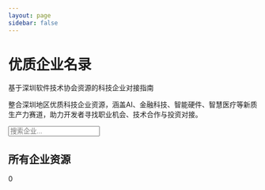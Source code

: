 ```yaml
---
layout: page
sidebar: false
---
```


<div class="hero-section">
  <div class="hero-content">
    <h1 class="hero-title">优质企业名录</h1>
    <p class="hero-subtitle">基于深圳软件技术协会资源的科技企业对接指南</p>
    <p class="hero-description">整合深圳地区优质科技企业资源，涵盖AI、金融科技、智能硬件、智慧医疗等新质生产力赛道，助力开发者寻找职业机会、技术合作与投资对接。</p>
  </div>
</div>

<div class="search-section">
  <div class="search-container">
    <div class="search-bar">
      <i class="fas fa-search"></i>
      <input type="text" placeholder="搜索企业..." id="searchInput">
    </div>
  </div>
  
  <!-- 标签过滤器 -->
  
  <div class="filter-section" id="filterSection">
    <!-- 过滤器将通过JavaScript动态生成 -->
  </div>
</div>

<div class="content-section">
  <div class="section-header">
    <h2 class="section-title">所有企业资源</h2>
    <div class="section-count">
      <span class="count-badge" id="companyCount">0</span>
    </div>
  </div>

  <div class="associations-gallery" id="associationsGallery">
    <!-- 企业卡片将通过JavaScript动态生成 -->
  </div>
</div>

<script setup>
// 使用Vue的客户端组件来处理搜索和过滤功能
import { onMounted } from 'vue'

// 企业数据配置
const companiesData = [
  {
    id: 'yunshan-lifly',
    name: '云天励飞',
    website: 'https://www.intellifly.com',
    description: '专注于边缘AI芯片研发的高科技企业，自主研发DeepEdge10 Max芯片，采用GPNPU架构融合GPU与NPU特性。',
    highlight: '边缘AI芯片领先企业，GPNPU架构，智能安防+智慧城市',
    searchKeywords: '云天励飞 AI芯片 DeepEdge10 Max 边缘AI 独角兽 GPNPU 智能安防',
    tags: ['独角兽', '人工智能', '芯片设计', '深圳'],
    articlePath: '/guide/career/companies/yunshan-lifly'
  },
  {
    id: 'cloud-leopard',
    name: '云豹智能',
    website: 'https://www.cloudleopard.com',
    description: '国内DPU芯片领域唯一独角兽企业，专注于高性能数据处理芯片研发，仅用4年成长为行业龙头。',
    highlight: '国内DPU领域唯一独角兽，4年成长为行业龙头',
    searchKeywords: '云豹智能 DPU芯片 独角兽 集成电路 数据中心 云计算',
    tags: ['独角兽', '人工智能', '芯片设计', '深圳'],
    articlePath: '/guide/career/companies/cloud-leopard'
  },
  {
    id: 'orbbec',
    name: '奥比中光',
    website: 'https://www.orbbec.com',
    description: '3D视觉感知技术领导者，深度相机和AI视觉算法。',
    highlight: '3D感知技术领导者，深度相机和AI视觉算法',
    searchKeywords: '奥比中光 3D视觉 深度相机 AI视觉算法',
    tags: ['上市', '人工智能', '智能硬件'],
    articlePath: '/guide/career/companies/orbbec'
  },
  {
    id: 'yuanxiang-tech',
    name: '元象科技',
    website: 'https://www.yuanxiang.com',
    description: '连续3年入选胡润全球独角兽榜，AI+3D融合技术。',
    highlight: '连续3年胡润独角兽榜，AI+3D融合技术',
    searchKeywords: '元象科技 AI+3D 胡润独角兽榜 融合技术',
    tags: ['独角兽', '人工智能', '算法研发', '深圳'],
    articlePath: '/guide/career/companies/yuanxiang-tech'
  },
  {
    id: 'shizai-intelligent',
    name: '实在智能',
    website: 'https://www.shizai.com',
    description: '国家级专精特新小巨人企业，AI准独角兽企业。',
    highlight: '国家级专精特新小巨人，AI准独角兽企业',
    searchKeywords: '实在智能 专精特新 小巨人 AI准独角兽',
    tags: ['小巨人', '人工智能', '算法研发', '深圳'],
    articlePath: '/guide/career/companies/shizai-intelligent'
  },
  {
    id: 'extreme-vision',
    name: '极视角',
    website: 'https://www.extremevision.com',
    description: '计算机视觉算法平台，AI视觉解决方案。',
    highlight: '计算机视觉算法平台，AI视觉解决方案',
    searchKeywords: '极视角 计算机视觉 AI视觉解决方案',
    tags: ['专精特新', '人工智能', '算法研发', '深圳'],
    articlePath: '/guide/career/companies/extreme-vision'
  },
  {
    id: 'ubtech',
    name: '优必选',
    website: 'https://www.ubtrobot.com',
    description: '智能机器人技术，全球机器人领先企业。',
    highlight: '全球机器人领先企业，人形机器人技术',
    searchKeywords: '优必选 智能机器人 人形机器人 全球领先',
    tags: ['独角兽', '人工智能', '应用开发', '深圳'],
    articlePath: '/guide/career/companies/ubtech'
  },
  {
    id: 'levi-intelligent',
    name: '力维智联',
    website: 'https://www.levi.com',
    description: '智慧城市AI解决方案提供商。',
    highlight: '智慧城市AI解决方案提供商',
    searchKeywords: '力维智联 智慧城市 AI解决方案',
    tags: ['专精特新', '人工智能', '应用开发', '深圳'],
    articlePath: '/guide/career/companies/levi-intelligent'
  },
  {
    id: 'sense-time',
    name: '商汤科技',
    website: 'https://www.sensetime.com',
    description: '计算机视觉和深度学习技术，AI视觉领域独角兽。',
    highlight: '计算机视觉和深度学习技术，AI视觉独角兽',
    searchKeywords: '商汤科技 计算机视觉 深度学习 独角兽',
    tags: ['独角兽', '人工智能', '应用开发', '深圳'],
    articlePath: '/guide/career/companies/sense-time'
  },
  {
    id: 'webank',
    name: '微众银行',
    website: 'https://www.webank.com',
    description: '中国首家互联网银行，数字银行领域排名第一，自主研发FISCO BCOS区块链平台，构建全分布式银行系统。',
    highlight: '数字银行第一，FISCO BCOS平台，服务3亿+用户',
    searchKeywords: '微众银行 数字银行 FISCO BCOS 区块链 全分布式银行 微粒贷',
    tags: ['上市', '金融科技', '数字货币', '深圳'],
    articlePath: '/guide/career/companies/webank'
  },
  {
    id: 'tencent-fintech',
    name: '腾讯金融科技',
    website: 'https://www.tencent.com',
    description: '支付领域排名第二，金融科技生态。',
    highlight: '支付领域第二，金融科技生态',
    searchKeywords: '腾讯金融科技 支付 金融科技生态',
    tags: ['上市', '金融科技', '支付', '深圳'],
    articlePath: '/guide/career/companies/tencent-fintech'
  },
  {
    id: 'pingan-tech',
    name: '平安科技',
    website: 'https://tech.pingan.com',
    description: '保险科技领域排名第一，金融+AI生态联盟。',
    highlight: '保险科技第一，金融+AI生态联盟',
    searchKeywords: '平安科技 保险科技 金融+AI 生态联盟',
    tags: ['上市', '金融科技', '保险科技', '深圳'],
    articlePath: '/guide/career/companies/pingan-tech'
  },
  {
    id: 'jinzheng-tech',
    name: '金证科技',
    website: 'https://www.jinzheng.com',
    description: '金融IT解决方案提供商。',
    highlight: '金融IT解决方案提供商',
    searchKeywords: '金证科技 金融IT 解决方案',
    tags: ['上市', '金融科技', '区块链', '深圳'],
    articlePath: '/guide/career/companies/jinzheng-tech'
  },
  {
    id: 'cmb-cloud',
    name: '招银云创',
    website: 'https://www.cmbcloud.com',
    description: '招商银行科技子公司。',
    highlight: '招商银行科技子公司',
    searchKeywords: '招银云创 招商银行 科技子公司',
    tags: ['专精特新', '金融科技', '区块链', '深圳'],
    articlePath: '/guide/career/companies/cmb-cloud'
  },
  {
    id: 'jiyou-tech',
    name: '集友科创',
    website: 'https://www.jiyou.com',
    description: '金融科技创新企业。',
    highlight: '金融科技创新企业',
    searchKeywords: '集友科创 金融科技 创新企业',
    tags: ['专精特新', '金融科技', '智能金融', '深圳'],
    articlePath: '/guide/career/companies/jiyou-tech'
  },
  {
    id: 'huawei',
    name: '华为技术',
    website: 'https://www.huawei.com',
    description: '全球领先的ICT解决方案供应商，5G技术全球领先，拥有鸿蒙分布式操作系统和昇腾AI计算平台。',
    highlight: '全球通信设备巨头，5G技术全球领先，年研发投入超千亿',
    searchKeywords: '华为技术 通信设备 5G技术 全球领先 鸿蒙系统 昇腾AI',
    tags: ['上市', '智能硬件', '消费电子', '深圳'],
    articlePath: '/guide/career/companies/huawei'
  },
  {
    id: 'zte',
    name: '中兴通讯',
    website: 'https://www.zte.com.cn',
    description: '5G技术领先，通信设备制造。',
    highlight: '5G技术领先，通信设备制造',
    searchKeywords: '中兴通讯 5G技术 通信设备 制造',
    tags: ['上市', '智能硬件', '消费电子', '深圳'],
    articlePath: '/guide/career/companies/zte'
  },
  {
    id: 'tcl',
    name: 'TCL',
    website: 'https://www.tcl.com',
    description: '消费电子制造，智能家电。',
    highlight: '消费电子制造，智能家电',
    searchKeywords: 'TCL 消费电子 智能家电 制造',
    tags: ['上市', '智能硬件', '消费电子', '深圳'],
    articlePath: '/guide/career/companies/tcl'
  },
  {
    id: 'skyworth',
    name: '创维',
    website: 'https://www.skyworth.com',
    description: '智能家电，显示技术。',
    highlight: '智能家电，显示技术',
    searchKeywords: '创维 智能家电 显示技术',
    tags: ['上市', '智能硬件', '消费电子', '深圳'],
    articlePath: '/guide/career/companies/skyworth'
  },
  {
    id: 'konka',
    name: '康佳',
    website: 'https://www.konka.com',
    description: '电子制造，智能终端。',
    highlight: '电子制造，智能终端',
    searchKeywords: '康佳 电子制造 智能终端',
    tags: ['上市', '智能硬件', '消费电子', '深圳'],
    articlePath: '/guide/career/companies/konka'
  },
  {
    id: 'huaqin',
    name: '华勤控股',
    website: 'https://www.huaqin.com',
    description: 'ODM/OEM厂商，智能终端制造。',
    highlight: 'ODM/OEM厂商，智能终端制造',
    searchKeywords: '华勤控股 ODM OEM 智能终端',
    tags: ['上市', '智能硬件', '智能穿戴', '深圳'],
    articlePath: '/guide/career/companies/huaqin'
  },
  {
    id: 'wingtech',
    name: '闻泰科技',
    website: 'https://www.wingtech.com',
    description: '智能终端制造。',
    highlight: '智能终端制造',
    searchKeywords: '闻泰科技 智能终端 制造',
    tags: ['上市', '智能硬件', '智能穿戴', '深圳'],
    articlePath: '/guide/career/companies/wingtech'
  },
  {
    id: 'fibocom',
    name: '广和通',
    website: 'https://www.fibocom.com',
    description: '无线通信模块供应商。',
    highlight: '无线通信模块供应商',
    searchKeywords: '广和通 无线通信 模块供应商',
    tags: ['上市', '智能硬件', '智能穿戴', '深圳'],
    articlePath: '/guide/career/companies/fibocom'
  },
  {
    id: 'foxconn',
    name: '富士康',
    website: 'https://www.foxconn.com',
    description: '制造服务商，全球代工巨头。',
    highlight: '制造服务商，全球代工巨头',
    searchKeywords: '富士康 制造服务 代工',
    tags: ['上市', '智能硬件', '核心器件', '深圳'],
    articlePath: '/guide/career/companies/foxconn'
  },
  {
    id: 'amer',
    name: '正威集团',
    website: 'https://www.amer.com',
    description: '制造服务商，金属加工。',
    highlight: '制造服务商，金属加工',
    searchKeywords: '正威集团 制造服务 金属加工',
    tags: ['上市', '智能硬件', '核心器件', '深圳'],
    articlePath: '/guide/career/companies/amer'
  },
  {
    id: 'hualong',
    name: '华珑国际',
    website: 'https://www.hualong.com',
    description: '制造服务商。',
    highlight: '制造服务商',
    searchKeywords: '华珑国际 制造服务',
    tags: ['专精特新', '智能硬件', '核心器件', '深圳'],
    articlePath: '/guide/career/companies/hualong'
  },
  {
    id: 'mindray',
    name: '迈瑞医疗',
    website: 'https://www.mindray.com',
    description: '中国"医械一哥"，全球领先医疗器械企业，2023年营业收入接近350亿元，与腾讯联合开发"启元重症大模型"。',
    highlight: '中国医械一哥，2023年营收350亿元，AI血细胞识别准确率97%+',
    searchKeywords: '迈瑞医疗 医械一哥 医疗器械 AI医疗 启元重症大模型 350亿营收',
    tags: ['上市', '智慧医疗', '医疗设备', '深圳'],
    articlePath: '/guide/career/companies/mindray'
  },
  {
    id: 'weiyinlian',
    name: '卫盈联信息技术',
    website: 'https://www.weiyinlian.com',
    description: '医疗信息化解决方案提供商。',
    highlight: '医疗信息化解决方案提供商',
    searchKeywords: '卫盈联信息技术 医疗信息化 解决方案',
    tags: ['专精特新', '智慧医疗', '智慧服务', '深圳'],
    articlePath: '/guide/career/companies/weiyinlian'
  },
  {
    id: 'cetc-smart-city',
    name: '中电科新型智慧城市研究院',
    website: 'https://www.cetc-smartcity.com',
    description: '智慧城市医疗应用。',
    highlight: '智慧城市医疗应用',
    searchKeywords: '中电科新型智慧城市研究院 智慧城市 医疗应用',
    tags: ['专精特新', '智慧医疗', '智慧服务', '深圳'],
    articlePath: '/guide/career/companies/cetc-smart-city'
  }
]

// 生成企业卡片的HTML
function generateCompanyCard(company) {
  const tagClass = getTagClass(company.tags[0])
  const cityTag = company.tags.includes('深圳') ? '<span class="tag city">深圳</span>' : ''
  
  return `
  <div class="association-card clickable-card" data-search="${company.searchKeywords}" data-article="${company.articlePath}">
    <div class="card-header">
      <div class="card-title">${company.name}</div>
      <div class="card-action">
        <button class="install-btn" onclick="event.stopPropagation(); window.open('${company.website}', '_blank');">
          访问官网
          <i class="fas fa-external-link-alt"></i>
        </button>
      </div>
    </div>
    <div class="card-content">
      <p class="card-description">${company.description}</p>
      <div class="card-meta">
        <span class="meta-highlight">${company.highlight}</span>
      </div>
      <div class="card-tags">
        <span class="tag ${tagClass}">${company.tags[0]}</span>
        ${company.tags.slice(1).map(tag => `<span class="tag">${tag}</span>`).join('')}
        ${cityTag}
      </div>
    </div>
  </div>`
}

// 获取标签样式类
function getTagClass(tag) {
  const tagClassMap = {
    '独角兽': 'premium',
    '上市': 'standard',
    '专精特新': 'standard',
    '小巨人': 'standard'
  }
  return tagClassMap[tag] || ''
}

onMounted(() => {
  const searchInput = document.getElementById('searchInput')
  const countBadge = document.getElementById('companyCount')
  const associationsGallery = document.getElementById('associationsGallery')
  const filterSection = document.getElementById('filterSection')
  
  let currentSearchTerm = ''
  let activeFilters = {
    nature: 'all',
    industry: 'all', 
    level: 'all',
    city: 'all'
  }
  
  // 渲染企业卡片
  function renderCompanies() {
    associationsGallery.innerHTML = companiesData.map(company => generateCompanyCard(company)).join('')
    updateCount()
    setupCardListeners()
  }
  
  // 动态创建过滤器
  function createFilterSection() {
    const filterGroups = [
      {
        title: '企业类型',
        type: 'nature',
        filters: [
          { value: 'all', text: '全部', active: true },
          { value: '独角兽', text: '独角兽' },
          { value: '上市', text: '上市' },
          { value: '专精特新', text: '专精特新' },
          { value: '小巨人', text: '小巨人' }
        ]
      },
      {
        title: '行业分类',
        type: 'industry',
        filters: [
          { value: 'all', text: '全部', active: true },
          { value: '人工智能', text: '人工智能' },
          { value: '金融科技', text: '金融科技' },
          { value: '智能硬件', text: '智能硬件' },
          { value: '智慧医疗', text: '智慧医疗' }
        ]
      },
      {
        title: '细分领域',
        type: 'level',
        filters: [
          { value: 'all', text: '全部', active: true },
          { value: '芯片设计', text: '芯片设计' },
          { value: '算法研发', text: '算法研发' },
          { value: '应用开发', text: '应用开发' },
          { value: '数字货币', text: '数字货币' },
          { value: '支付', text: '支付' },
          { value: '保险科技', text: '保险科技' },
          { value: '区块链', text: '区块链' },
          { value: '智能金融', text: '智能金融' },
          { value: '消费电子', text: '消费电子' },
          { value: '智能穿戴', text: '智能穿戴' },
          { value: '核心器件', text: '核心器件' },
          { value: '医疗设备', text: '医疗设备' },
          { value: '智慧服务', text: '智慧服务' }
        ]
      },
      {
        title: '城市分布',
        type: 'city',
        filters: [
          { value: 'all', text: '全部', active: true },
          { value: '深圳', text: '深圳' }
        ]
      }
    ]
    
    filterSection.innerHTML = filterGroups.map(group => `
      <div class="filter-group">
        <h3 class="filter-title">${group.title}</h3>
        <div class="filter-tags">
          ${group.filters.map(filter => `
            <button class="filter-tag ${filter.active ? 'active' : ''}" data-filter="${filter.value}" data-type="${group.type}">
              ${filter.text}
            </button>
          `).join('')}
        </div>
      </div>
    `).join('')
  }
  
  function updateCount() {
    const visibleCards = document.querySelectorAll('.association-card:not([style*="display: none"])')
    if (countBadge) {
      countBadge.textContent = visibleCards.length
    }
  }
  
  function filterCards(searchTerm = '', filterType = '', filterValue = '') {
    currentSearchTerm = searchTerm.toLowerCase().trim()
    
    // 更新活动过滤器
    if (filterType && filterValue) {
      activeFilters[filterType] = filterValue
    }
    
    const associationCards = document.querySelectorAll('.association-card')
    associationCards.forEach(card => {
      const searchData = card.getAttribute('data-search')?.toLowerCase() || ''
      const cardTitle = card.querySelector('.card-title')?.textContent?.toLowerCase() || ''
      const cardDescription = card.querySelector('.card-description')?.textContent?.toLowerCase() || ''
      
      // 搜索匹配
      const searchMatches = currentSearchTerm === '' || 
                           searchData.includes(currentSearchTerm) || 
                           cardTitle.includes(currentSearchTerm) || 
                           cardDescription.includes(currentSearchTerm)
      
      // 标签过滤匹配
      const cardTags = Array.from(card.querySelectorAll('.tag')).map(tag => tag.textContent.trim())
      
      const natureMatches = activeFilters.nature === 'all' || cardTags.includes(activeFilters.nature)
      const industryMatches = activeFilters.industry === 'all' || cardTags.includes(activeFilters.industry)
      const levelMatches = activeFilters.level === 'all' || cardTags.includes(activeFilters.level)
      const cityMatches = activeFilters.city === 'all' || cardTags.includes(activeFilters.city)
      
      // 同时满足搜索和所有过滤条件
      if (searchMatches && natureMatches && industryMatches && levelMatches && cityMatches) {
        card.style.display = 'block'
      } else {
        card.style.display = 'none'
      }
    })
    
    updateCount()
  }
  
  // 处理卡片点击事件
  function handleCardClick(event) {
    const card = event.currentTarget
    const articlePath = card.getAttribute('data-article')
    
    if (articlePath) {
      // 使用VitePress的路由导航
      window.location.href = articlePath
    }
  }
  
  // 处理标签过滤点击事件
  function handleFilterClick(event) {
    event.stopPropagation() // 防止事件冒泡
    const clickedTag = event.currentTarget
    const filter = clickedTag.getAttribute('data-filter')
    const filterType = clickedTag.getAttribute('data-type')
    const filterGroup = clickedTag.closest('.filter-group')
    
    // 更新活动状态 - 只更新同一组内的标签
    if (filterGroup) {
      const groupTags = filterGroup.querySelectorAll('.filter-tag')
      groupTags.forEach(tag => tag.classList.remove('active'))
    }
    clickedTag.classList.add('active')
    
    // 执行过滤
    filterCards(currentSearchTerm, filterType, filter)
  }
  
  // 处理协会卡片标签点击事件
  function handleCardTagClick(event) {
    event.stopPropagation() // 防止触发卡片点击事件
    const clickedTag = event.currentTarget
    const tagText = clickedTag.textContent.trim()
    
    // 确定过滤器类型
    let filterType = ''
    let filterValue = tagText
    
    if (['独角兽', '上市', '专精特新', '小巨人'].includes(tagText)) {
      filterType = 'nature'
    } else if (['人工智能', '金融科技', '智能硬件', '智慧医疗'].includes(tagText)) {
      filterType = 'industry'
    } else if (['芯片设计', '算法研发', '应用开发', '数字货币', '支付', '保险科技', '区块链', '智能金融', '消费电子', '智能穿戴', '核心器件', '医疗设备', '智慧服务'].includes(tagText)) {
      filterType = 'level'
    } else if (['深圳'].includes(tagText)) {
      filterType = 'city'
    }
    
    if (filterType) {
      // 更新过滤器按钮状态
      updateFilterButtonState(filterType, filterValue)
      
      // 执行过滤
      filterCards(currentSearchTerm, filterType, filterValue)
    }
  }
  
  // 更新过滤器按钮状态
  function updateFilterButtonState(filterType, filterValue) {
    // 重置所有过滤器组
    const filterGroups = document.querySelectorAll('.filter-group')
    filterGroups.forEach(group => {
      const groupTags = group.querySelectorAll('.filter-tag')
      groupTags.forEach(tag => tag.classList.remove('active'))
      
      // 激活对应的过滤器按钮
      const targetTag = group.querySelector(`[data-filter="${filterValue}"][data-type="${filterType}"]`)
      if (targetTag) {
        targetTag.classList.add('active')
      } else {
        // 如果没有找到对应的按钮，激活"全部"按钮
        const allTag = group.querySelector('[data-filter="all"]')
        if (allTag) {
          allTag.classList.add('active')
        }
      }
    })
  }
  
  // 为所有过滤标签添加点击事件监听器
  function setupFilterListeners() {
    const filterTags = document.querySelectorAll('.filter-tag')
    filterTags.forEach(tag => {
      tag.addEventListener('click', handleFilterClick)
    })
  }
  
  // 为所有可点击卡片添加点击事件监听器
  function setupCardListeners() {
    const associationCards = document.querySelectorAll('.association-card')
    associationCards.forEach(card => {
      if (card.classList.contains('clickable-card')) {
        card.addEventListener('click', handleCardClick)
        
        // 为卡片上的标签添加点击事件监听器
        const cardTags = card.querySelectorAll('.tag')
        cardTags.forEach(tag => {
          tag.addEventListener('click', handleCardTagClick)
        })
      }
    })
  }
  
  // 监听搜索输入
  if (searchInput) {
    searchInput.addEventListener('input', function() {
      filterCards(this.value)
    })
  }
  
  // 初始化
  renderCompanies()
  createFilterSection()
  setupFilterListeners()
})
</script>